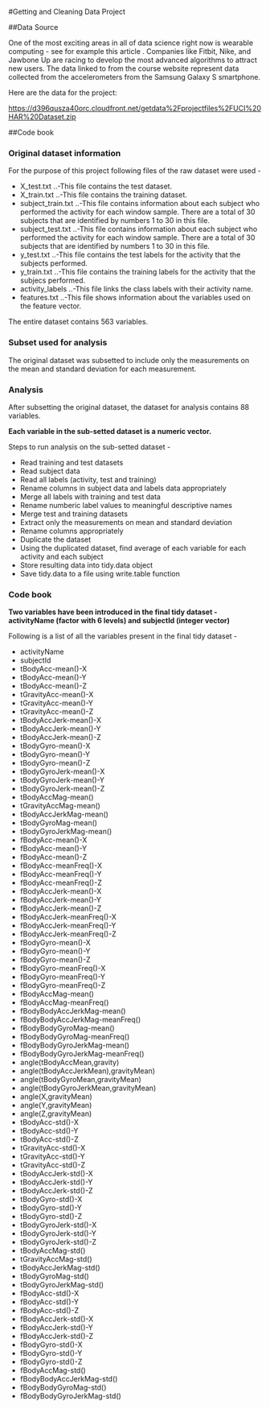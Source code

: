 
#Getting and Cleaning Data Project


##Data Source

One of the most exciting areas in all of data science right now is wearable computing - see for example this article . Companies like Fitbit, Nike, and Jawbone Up are racing to develop the most advanced algorithms to attract new users. The data linked to from the course website represent data collected from the accelerometers from the Samsung Galaxy S smartphone.

Here are the data for the project: 

https://d396qusza40orc.cloudfront.net/getdata%2Fprojectfiles%2FUCI%20HAR%20Dataset.zip 


##Code book

### Original dataset information
For the purpose of this project following files of the raw dataset were used - 
- X_test.txt
..-This file contains the test dataset.
- X_train.txt
..-This file contains the training dataset.
- subject_train.txt
..-This file contains information about each subject who performed the activity for each window sample. There are a total of 30 subjects that are identified by numbers 1 to 30 in this file.
- subject_test.txt
..-This file contains information about each subject who performed the activity for each window sample. There are a total of 30 subjects that are identified by numbers 1 to 30 in this file.
- y_test.txt
..-This file contains the test labels for the activity that the subjects performed.
- y_train.txt
..-This file contains the training labels for the activity that the subjecs performed.
- activity_labels
..-This file links the class labels with their activity name.
- features.txt
..-This file shows information about the variables used on the feature vector.

The entire dataset contains 563 variables.

### Subset used for analysis
The original dataset was subsetted to include only the measurements on the mean and standard deviation for each measurement.

### Analysis

After subsetting the original dataset, the dataset for analysis contains 88 variables.

**Each variable in the sub-setted dataset is a numeric vector.**

Steps to run analysis on the sub-setted dataset -

- Read training and test datasets
- Read subject data
- Read all labels (activity, test and training)
- Rename columns in subject data and labels data appropriately
- Merge all labels with training and test data
- Rename numberic label values to meaningful descriptive names
- Merge test and training datasets
- Extract only the measurements on mean and standard deviation
- Rename columns appropriately
- Duplicate the dataset
- Using the duplicated dataset, find average of each variable for each activity and each subject
- Store resulting data into tidy.data object
- Save tidy.data to a file using write.table function


### Code book

**Two variables have been introduced in the final tidy dataset - activityName (factor with 6 levels) and subjectId (integer vector)**

Following is a list of all the variables present in the final tidy dataset - 

-	activityName
-	subjectId
-	tBodyAcc-mean()-X
-	tBodyAcc-mean()-Y
-	tBodyAcc-mean()-Z
-	tGravityAcc-mean()-X
-	tGravityAcc-mean()-Y
-	tGravityAcc-mean()-Z
-	tBodyAccJerk-mean()-X
-	tBodyAccJerk-mean()-Y
-	tBodyAccJerk-mean()-Z
-	tBodyGyro-mean()-X
-	tBodyGyro-mean()-Y
-	tBodyGyro-mean()-Z
-	tBodyGyroJerk-mean()-X
-	tBodyGyroJerk-mean()-Y
-	tBodyGyroJerk-mean()-Z
-	tBodyAccMag-mean()
-	tGravityAccMag-mean()
-	tBodyAccJerkMag-mean()
-	tBodyGyroMag-mean()
-	tBodyGyroJerkMag-mean()
-	fBodyAcc-mean()-X
-	fBodyAcc-mean()-Y
-	fBodyAcc-mean()-Z
-	fBodyAcc-meanFreq()-X
-	fBodyAcc-meanFreq()-Y
-	fBodyAcc-meanFreq()-Z
-	fBodyAccJerk-mean()-X
-	fBodyAccJerk-mean()-Y
-	fBodyAccJerk-mean()-Z
-	fBodyAccJerk-meanFreq()-X
-	fBodyAccJerk-meanFreq()-Y
-	fBodyAccJerk-meanFreq()-Z
-	fBodyGyro-mean()-X
-	fBodyGyro-mean()-Y
-	fBodyGyro-mean()-Z
-	fBodyGyro-meanFreq()-X
-	fBodyGyro-meanFreq()-Y
-	fBodyGyro-meanFreq()-Z
-	fBodyAccMag-mean()
-	fBodyAccMag-meanFreq()
-	fBodyBodyAccJerkMag-mean()
-	fBodyBodyAccJerkMag-meanFreq()
-	fBodyBodyGyroMag-mean()
-	fBodyBodyGyroMag-meanFreq()
-	fBodyBodyGyroJerkMag-mean()
-	fBodyBodyGyroJerkMag-meanFreq()
-	angle(tBodyAccMean,gravity)
-	angle(tBodyAccJerkMean),gravityMean)
-	angle(tBodyGyroMean,gravityMean)
-	angle(tBodyGyroJerkMean,gravityMean)
-	angle(X,gravityMean)
-	angle(Y,gravityMean)
-	angle(Z,gravityMean)
-	tBodyAcc-std()-X
-	tBodyAcc-std()-Y
-	tBodyAcc-std()-Z
-	tGravityAcc-std()-X
-	tGravityAcc-std()-Y
-	tGravityAcc-std()-Z
-	tBodyAccJerk-std()-X
-	tBodyAccJerk-std()-Y
-	tBodyAccJerk-std()-Z
-	tBodyGyro-std()-X
-	tBodyGyro-std()-Y
-	tBodyGyro-std()-Z
-	tBodyGyroJerk-std()-X
-	tBodyGyroJerk-std()-Y
-	tBodyGyroJerk-std()-Z
-	tBodyAccMag-std()
-	tGravityAccMag-std()
-	tBodyAccJerkMag-std()
-	tBodyGyroMag-std()
-	tBodyGyroJerkMag-std()
-	fBodyAcc-std()-X
-	fBodyAcc-std()-Y
-	fBodyAcc-std()-Z
-	fBodyAccJerk-std()-X
-	fBodyAccJerk-std()-Y
-	fBodyAccJerk-std()-Z
-	fBodyGyro-std()-X
-	fBodyGyro-std()-Y
-	fBodyGyro-std()-Z
-	fBodyAccMag-std()
-	fBodyBodyAccJerkMag-std()
-	fBodyBodyGyroMag-std()
-	fBodyBodyGyroJerkMag-std()
